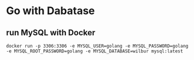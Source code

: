 # Go with Dabatase

## run MySQL with Docker
```
docker run -p 3306:3306 -e MYSQL_USER=golang -e MYSQL_PASSWORD=golang -e MYSQL_ROOT_PASSWORD=golang -e MYSQL_DATABASE=wilbur mysql:latest
```